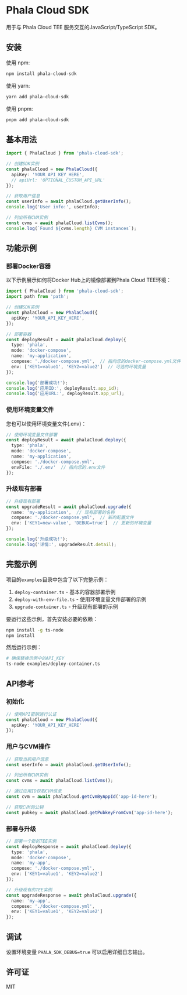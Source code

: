 # Phala Cloud SDK

用于与 Phala Cloud TEE 服务交互的JavaScript/TypeScript SDK。

## 安装

使用 npm:

```bash
npm install phala-cloud-sdk
```

使用 yarn:

```bash
yarn add phala-cloud-sdk
```

使用 pnpm:

```bash
pnpm add phala-cloud-sdk
```

## 基本用法

```typescript
import { PhalaCloud } from 'phala-cloud-sdk';

// 创建SDK实例
const phalaCloud = new PhalaCloud({
  apiKey: 'YOUR_API_KEY_HERE',
  // apiUrl: 'OPTIONAL_CUSTOM_API_URL'
});

// 获取用户信息
const userInfo = await phalaCloud.getUserInfo();
console.log('User info:', userInfo);

// 列出所有CVM实例
const cvms = await phalaCloud.listCvms();
console.log(`Found ${cvms.length} CVM instances`);
```

## 功能示例

### 部署Docker容器

以下示例展示如何将Docker Hub上的镜像部署到Phala Cloud TEE环境：

```typescript
import { PhalaCloud } from 'phala-cloud-sdk';
import path from 'path';

// 创建SDK实例
const phalaCloud = new PhalaCloud({
  apiKey: 'YOUR_API_KEY_HERE',
});

// 部署容器
const deployResult = await phalaCloud.deploy({
  type: 'phala',
  mode: 'docker-compose',
  name: 'my-application',
  compose: './docker-compose.yml',  // 指向您的docker-compose.yml文件
  env: ['KEY1=value1', 'KEY2=value2']  // 可选的环境变量
});

console.log('部署成功!');
console.log('应用ID:', deployResult.app_id);
console.log('应用URL:', deployResult.app_url);
```

### 使用环境变量文件

您也可以使用环境变量文件(.env)：

```typescript
// 使用环境变量文件部署
const deployResult = await phalaCloud.deploy({
  type: 'phala',
  mode: 'docker-compose',
  name: 'my-application',
  compose: './docker-compose.yml',
  envFile: './.env'  // 指向您的.env文件
});
```

### 升级现有部署

```typescript
// 升级现有部署
const upgradeResult = await phalaCloud.upgrade({
  name: 'my-application',  // 现有部署的名称
  compose: './docker-compose.yml',  // 新的配置文件
  env: ['KEY1=new-value', 'DEBUG=true']  // 更新的环境变量
});

console.log('升级成功!');
console.log('详情:', upgradeResult.detail);
```

## 完整示例

项目的`examples`目录中包含了以下完整示例：

1. `deploy-container.ts` - 基本的容器部署示例
2. `deploy-with-env-file.ts` - 使用环境变量文件部署的示例
3. `upgrade-container.ts` - 升级现有部署的示例

要运行这些示例，首先安装必要的依赖：

```bash
npm install -g ts-node
npm install
```

然后运行示例：

```bash
# 确保替换示例中的API_KEY
ts-node examples/deploy-container.ts
```

## API参考

### 初始化

```typescript
// 使用API密钥进行认证
const phalaCloud = new PhalaCloud({
  apiKey: 'YOUR_API_KEY_HERE'
});
```

### 用户与CVM操作

```typescript
// 获取当前用户信息
const userInfo = await phalaCloud.getUserInfo();

// 列出所有CVM实例
const cvms = await phalaCloud.listCvms();

// 通过应用ID获取CVM信息
const cvm = await phalaCloud.getCvmByAppId('app-id-here');

// 获取CVM的公钥
const pubkey = await phalaCloud.getPubkeyFromCvm('app-id-here');
```

### 部署与升级

```typescript
// 部署一个新的TEE实例
const deployResponse = await phalaCloud.deploy({
  type: 'phala',
  mode: 'docker-compose',
  name: 'my-app',
  compose: './docker-compose.yml',
  env: ['KEY1=value1', 'KEY2=value2']
});

// 升级现有的TEE实例
const upgradeResponse = await phalaCloud.upgrade({
  name: 'my-app',
  compose: './docker-compose.yml',
  env: ['KEY1=value1', 'KEY2=value2']
});
```

## 调试

设置环境变量 `PHALA_SDK_DEBUG=true` 可以启用详细日志输出。

## 许可证

MIT 